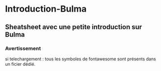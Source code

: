 # Introduction-Bulma

## Sheatsheet avec une petite introduction sur Bulma 
 
### Avertissement 
si telechargement : tous les symboles de fontawesome sont présents dans un ficier dédié.  
